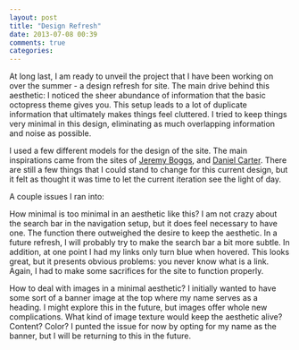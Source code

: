 ```yaml
---
layout: post
title: "Design Refresh"
date: 2013-07-08 00:39
comments: true
categories:
---
```

At long last, I am ready to unveil the project that I have been working on over the summer - a design refresh for site. The main drive behind this aesthetic: I noticed the sheer abundance of information that the basic octopress theme gives you. This setup leads to a lot of duplicate information that ultimately makes things feel cluttered. I tried to keep things very minimal in this design, eliminating as much overlapping information and noise as possible.

I used a few different models for the design of the site. The main inspirations came from the sites of <a href="http://jeremyboggs.net/">Jeremy Boggs</a>, and <a href="http://inletters.com/">Daniel Carter</a>. There are still a few things that I could stand to change for this current design, but it felt as thought it was time to let the current iteration see the light of day. 

A couple issues I ran into:

How minimal is too minimal in an aesthetic like this? I am not crazy about the search bar in the navigation setup, but it does feel necessary to have one. The function there outweighed the desire to keep the aesthetic. In a future refresh, I will probably try to make the search bar a bit more subtle. In addition, at one point I had my links only turn blue when hovered. This looks great, but it presents obvious problems: you never know what is a link. Again, I had to make some sacrifices for the site to function properly.

How to deal with images in a minimal aesthetic? I initially wanted to have some sort of a banner image at the top where my name serves as a heading. I might explore this in the future, but images offer whole new complications. What kind of image texture would keep the aesthetic alive? Content? Color? I punted the issue for now by opting for my name as the banner, but I will be returning to this in the future.
